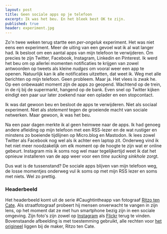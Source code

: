 ```yaml
---
layout: post
title: Geen sociale apps op je telefoon
excerpt: Ik was het beu. En het bleek best OK te zijn.
published: true
header: experiment.jpg
---
```

Zo'n twee weken terug startte een *per-ongeluk* experiment. Het was niet eens een experiment. Meer de uiting van een gevoel wat ik al wat langer had. Ik besloot om een aantal apps van mijn telefoon te verwijderen. Om precies te zijn Twitter, Facebook, Instagram, Linkedin en Pinterest. Ik werd het beu om op allerlei momenten notificaties te krijgen van zowel antwoorden op tweets als kleine _nudges_ om vooral weer een app te openen. 
Natuurlijk kan ik alle notificaties uitzetten, dat weet ik. Weg met alle berichten op mijn telefoon. Geen probleem. Maar ja. Het vlees is zwak he. Op een onbewaakt moment zijn de apps zo geopend. Wachtend op de trein, in de rij bij de supermarkt, hangend op de bank. Even snel op Twitter kijken eindigt een paar uur later zoekend naar een oplader en een stopcontact. 

Ik was dat gewoon beu en besloot de apps te verwijderen. Niet als sociaal experiment. Niet als _statement_ tegen de groeiende macht van sociale netwerken. Maar gewoon, ik was het beu. 

Na een paar dagen merkte ik al geen heimwee naar de apps. Ik had genoeg andere afleiding op mijn telefoon met een RSS-lezer en de wat rustiger en minstens zo boeiende tijdlijnen op Micro.blog en Mastodon. Ik lees zowel Twitter als Facebook nog wel als ik achter een laptop zit. Onderweg vind ik het niet meer noodzakelijk om elk moment op de hoogte te zijn wat er online gebeurt. Instagram mis ik soms nog wel maar tegelijkertijd weet ik dat het opnieuw installeren van de app weer voor een _time sucking sinkhole_ zorgt. 

Dus wat is de tussenstand? De sociale apps blijven van mijn telefoon weg, de losse momentjes onderweg vul ik soms op met mijn RSS lezer en soms met niets. Wel zo prettig. 

### Headerbeeld
Het headerbeeld komt uit de serie #Caughtintheapp van fotograaf [Ritzo ten Cate](http://ritzotencate.com/). Als straatfotograaf probeert hij mensen onverwacht te vangen in zijn lens, op het moment dat ze met hun smartphone bezig zijn in een sociale omgeving. Zijn foto's zijn zowel op [Instagram](https://www.instagram.com/explore/tags/caughtintheapp/) als [Flickr](https://www.flickr.com/photos/ritzotencate/albums/72157674642373921) terug te vinden. Bovenstaande afbeelding is met toestemming gebruikt, alle rechten voor [het origineel](https://www.flickr.com/photos/ritzotencate/38632780411/) liggen bij de maker, Ritzo ten Cate. 